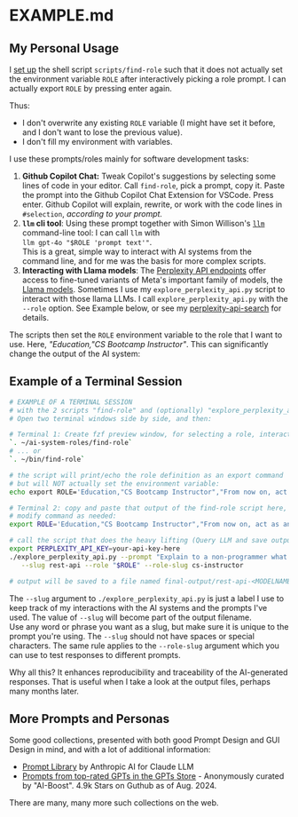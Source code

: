 # EXAMPLE.md

## My Personal Usage

I [set up](USAGE.md) the shell script `scripts/find-role` such that it does not actually set the environment variable `ROLE` after interactively picking a role prompt. I can  actually export `ROLE` by pressing enter again.

Thus:

- I don't overwrite any existing `ROLE` variable (I might have set it before, and I don't want to lose the previous value).
- I don't fill my environment with variables.

I use these prompts/roles mainly for software development tasks:

1. **Github Copilot Chat:** Tweak Copilot's suggestions by selecting some lines of code in your editor. Call `find-role`, pick a prompt, copy it. Paste the prompt into the Github Copilot Chat Extension for VSCode. Press enter. Github Copilot will explain, rewrite, or work with  the code lines in `#selection`, _according to your prompt._
2. **`llm` cli tool**: Using these prompt together with Simon Willison's [`llm`](https://github.com/simonw/llm/) command-line tool:  I can call `llm` with  
   `llm gpt-4o "$ROLE 'prompt text'"`.  
   This is a great, simple way to interact with AI systems from the command line, and for me was the basis for more complex scripts.
3. **Interacting with Llama models**: The [Perplexity API endpoints](https://docs.perplexity.ai/docs/model-cards)  offer access to fine-tuned variants of Meta's important family of models, the [Llama models](https://github.com/meta-llama/). Sometimes I use my `explore_perplexity_api.py`  script  to interact with those llama LLMs. I call `explore_perplexity_api.py` with the `--role` option. See Example below, or see my [perplexity-api-search](https://github.com/knbknb/perplexity-api-search) for details.

The scripts then set the `ROLE` environment variable to the role that I want to use. Here, _"Education,"CS Bootcamp Instructor"_. This can significantly change the output of the AI system:

## Example of a Terminal Session

```bash
# EXAMPLE OF A TERMINAL SESSION 
# with the 2 scripts "find-role" and (optionally) "explore_perplexity_api.py".
# Open two terminal windows side by side, and then:

# Terminal 1: Create fzf preview window, for selecting a role, interactively
`. ~/ai-system-roles/find-role`
# ... or
`. ~/bin/find-role`

# the script will print/echo the role definition as an export command
# but will NOT actually set the environment variable:
echo export ROLE='Education,"CS Bootcamp Instructor","From now on, act as an instructor in a computer science bootcamp, teaching algorithms to beginners. You will provide code examples using python programming language. First, start briefly explaining what the user asked for, and continue giving simple examples. Later, wait for my prompt for additional questions. As soon as you explain and give the code samples. Whenever possible include corresponding visualizations as ASCII art."';

# Terminal 2: copy and paste that output of the find-role script here, 
# modify command as needed:
export ROLE='Education,"CS Bootcamp Instructor","From now on, act as an instructor...';

# call the script that does the heavy lifting (Query LLM and save output to a file)
export PERPLEXITY_API_KEY=your-api-key-here
./explore_perplexity_api.py --prompt "Explain to a non-programmer what a REST-API is" \
   --slug rest-api --role "$ROLE" --role-slug cs-instructor

# output will be saved to a file named final-output/rest-api-<MODELNAME>.md
```

The `--slug` argument to `./explore_perplexity_api.py` is just a label I use to keep track of my interactions with the AI systems and the prompts I've used. The value of `--slug` will become part of the output filename.  
Use any word or phrase you want as a slug, but make sure it is unique to the prompt you're using. The `--slug` should not have spaces or special characters. The same rule applies to the `--role-slug` argument which you can use to test responses to different prompts.

Why all this? It enhances reproducibility and traceability of the AI-generated responses. That is useful when I take a look at the output files, perhaps many months later.

## More Prompts and Personas

Some good collections, presented with both good Prompt Design and GUI Design in mind, and with a lot of additional information:

- [Prompt Library](https://docs.anthropic.com/claude/prompt-library) by Anthropic AI for Claude LLM
- [Prompts from top-rated GPTs in the GPTs Store](https://github.com/ai-boost/awesome-prompts) - Anonymously curated by "AI-Boost". 4.9k Stars on Guthub as of Aug. 2024.

There are many, many more such collections on the web.
